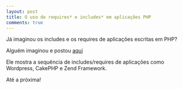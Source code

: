 ```yaml
---
layout: post
title: O uso de requires* e includes* em aplicações PHP
comments: true
---
```


Já imaginou os includes e os requires de aplicações escritas em PHP?

Alguém imaginou e postou [aqui](http://phpimpact.wordpress.com/2008/08/04/php-applications-where-is-the-include-coming-from)

Ele mostra a sequência de includes/requires de aplicações como Wordpress, CakePHP e Zend Framework.

Até a próxima!
